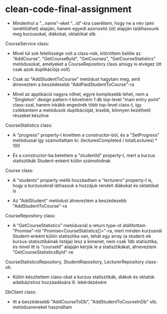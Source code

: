 # clean-code-final-assignment

-   Mindenhol a "...name"-eket "...id"-kra cseréltem, hogy ne a név (ami ismétlődhet) alapján, hanem egyedi azonosító (id) alapján találhassunk meg kurzusokat, diákokat, oktatókat stb.

CourseService class:

-   Mivel túl sok felelőssége volt a class-nak, kitöröltem belőle az "AddCourse", "GetCourseById", "GetCourses", "GetCourseStatistics" metódusokat, amelyeket a CourseRepository class amúgy is elvégez (itt csak azok duplikációja volt)

-   Csak az "AddStudentToCourse" metódust hagytam meg, amit átneveztem a beszédesebb "AddPaidStudentToCourse"-ra

-   Mivel az applikáció nagyra nőhet, egyre komplexebb lehet, nem a "Singleton" design pattern-t követném 1 db top-level "main entry point" class-szal, hanem inkább engednék több top-level class-t, így csökkentem a metódusok duplikációját, kisebb, könnyen kezelhető részeket készítve

CourseStatistics class:

-   A "progress" property-t kivettem a constructor-ból, és a "SetProgress" metódussal így számoltattam ki: (lecturesCompleted / totalLectures) \* 100

-   És a constructor-ba betettem a "studentId" property-t, mert a kurzus statisztikák Student-enként külön számolódnak

Course class:

-   A "students" property mellé hozzáadtam a "lecturers" property-t is, hogy a kurzusoknál láthassuk a hozzájuk rendelt diákokat és oktatókat is

-   Az "AddStudent" metódust átneveztem a beszédesebb "AddStudentToCourse"-ra

CourseRepository class:

-   A "GetCourseStatistics" metódusnál a return type-ot átállítottam "Promise<CourseStatistics>"-ról "Promise<CourseStatistics[]>"-ra, mert minden kurzusnál Student-enként külön statisztika van, tehát egy array (a student-ek kurzus-statisztikáinak listája) lesz a kimenet, nem csak 1db statisztika, és mivel itt is "courseId" alapján kérjük le a statisztikákat, átneveztem "GetCourseStatisticsById"-re

CourseStatisticsRepository, StudentRepository, LecturerRepository class-ok:

-   Külön készítettem class-okat a kurzus statisztikák, diákok és oktatók adatbázishoz hozzáadására ill. lekérdezésére

DbClient class:

-   Itt a beszédesebb "AddCourseToDb", "AddStudentToCourseInDb" stb. metódusneveket használtam
